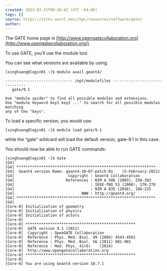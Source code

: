 ```yaml
---
created: 2023-03-31T09:26:42 (UTC -04:00)
tags: []
source: https://sites.wustl.edu/chpc/resources/software/gate/
author:
---
```


The GATE home page is [http://www.opengatecollaboration.org](http://www.opengatecollaboration.org/).

To use GATE, you’ll use the module tool.

You can see what versions are available by using:

```
[xinghuang@login01 ~]$ module avail geant4/

------------------------------ /opt/modulefiles -------------------------------
   gate/9.1

Use "module spider" to find all possible modules and extensions.
Use "module keyword key1 key2 ..." to search for all possible modules matching
any of the "keys".
```

To load a specific version, you would use:

```
[xinghuang@login01 ~]$ module load gate/9.1
```

while the “gate” wildcard will load the default version, gate-9.1 in this case.

You should now be able to run GATE commands:

```
[xinghuang@login01 ~]$ Gate
[G4]
[G4] **************************************************************
[G4]  Geant4 version Name: geant4-10-07-patch-01    (5-February-2021)
[G4]                        Copyright : Geant4 Collaboration
[G4]                       References : NIM A 506 (2003), 250-303
[G4]                                  : IEEE-TNS 53 (2006), 270-278
[G4]                                  : NIM A 835 (2016), 186-225
[G4]                              WWW : http://geant4.org/
[G4] **************************************************************
[G4]
[Core-0] Initialization of geometry
[Core-0] Initialization of physics
[Core-0] Initialization of actors
[Core-0]
[Core-0] *************************************************
[Core-0]  GATE version 9.1 (2021)
[Core-0]  Copyright : OpenGATE Collaboration
[Core-0]  Reference : Phys. Med. Biol. 49 (2004) 4543-4561
[Core-0]  Reference : Phys. Med. Biol. 56 (2011) 881-901
[Core-0]  Reference : Med. Phys. 41(6)    (2014)
[Core-0]  http://www.opengatecollaboration.org
[Core-0] *************************************************
[Core-0]
[Core-0] You are using Geant4 version 10.7.1
```
